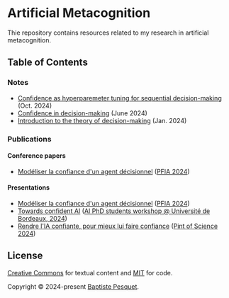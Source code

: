 # Artificial Metacognition

Thie repository contains resources related to my research in artificial metacognition.

## Table of Contents

### Notes

- [Confidence as hyperparemeter tuning for sequential decision-making](notes/team_meeting_2024/README.md) (Oct. 2024)
- [Confidence in decision-making](notes/confidence/README.md) (June 2024)
- [Introduction to the theory of decision-making](notes/decision_making/README.md) (Jan. 2024)

### Publications

#### Conference papers

- [Modéliser la confiance d'un agent décisionnel](publications/papers/Pesquet2024.pdf) ([PFIA 2024](https://pfia2024.univ-lr.fr/))

#### Presentations

- [Modéliser la confiance d'un agent décisionnel](publications/presentations/PFIA2024Pesquet.pdf) ([PFIA 2024](https://pfia2024.univ-lr.fr/))
- [Towards confident AI](publications/presentations/UBWorkshop_june2024.pdf) ([AI PhD students workshop @ Université de Bordeaux, 2024](https://sin.u-bordeaux.fr/actualites/journee-des-doctorants-en-intelligence-artificielle))
- [Rendre l'IA confiante, pour mieux lui faire confiance](publications/presentations/PoS2024Pesquet.pdf) ([Pint of Science 2024](https://pintofscience.fr/))

## License

[Creative Commons](LICENSE) for textual content and [MIT](CODE_LICENSE) for code.

Copyright © 2024-present [Baptiste Pesquet](https://bpesquet.fr).
